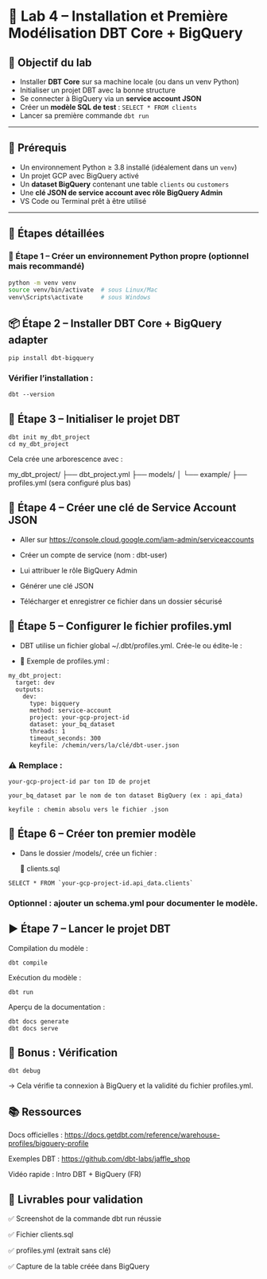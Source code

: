 # 🧪 Lab 4 – Installation et Première Modélisation DBT Core + BigQuery

## 🎯 Objectif du lab

- Installer **DBT Core** sur sa machine locale (ou dans un venv Python)
- Initialiser un projet DBT avec la bonne structure
- Se connecter à BigQuery via un **service account JSON**
- Créer un **modèle SQL de test** : `SELECT * FROM clients`
- Lancer sa première commande `dbt run`

---

## 🧰 Prérequis

- Un environnement Python ≥ 3.8 installé (idéalement dans un `venv`)
- Un projet GCP avec BigQuery activé
- Un **dataset BigQuery** contenant une table `clients` ou `customers`
- Une **clé JSON de service account avec rôle BigQuery Admin**
- VS Code ou Terminal prêt à être utilisé

---

## 🧭 Étapes détaillées

### 🧱 Étape 1 – Créer un environnement Python propre (optionnel mais recommandé)

```bash
python -m venv venv
source venv/bin/activate  # sous Linux/Mac
venv\Scripts\activate     # sous Windows
```

## 📦 Étape 2 – Installer DBT Core + BigQuery adapter
```
pip install dbt-bigquery
```

### Vérifier l’installation :
```
dbt --version
```

## 📁 Étape 3 – Initialiser le projet DBT
```
dbt init my_dbt_project
cd my_dbt_project
```


Cela crée une arborescence avec :

my_dbt_project/
├── dbt_project.yml
├── models/
│   └── example/
├── profiles.yml  (sera configuré plus bas)

## 🔐 Étape 4 – Créer une clé de Service Account JSON

 - Aller sur https://console.cloud.google.com/iam-admin/serviceaccounts

 - Créer un compte de service (nom : dbt-user)

 - Lui attribuer le rôle BigQuery Admin

 - Générer une clé JSON

 - Télécharger et enregistrer ce fichier dans un dossier sécurisé

## 🧩 Étape 5 – Configurer le fichier profiles.yml

 - DBT utilise un fichier global ~/.dbt/profiles.yml. Crée-le ou édite-le :
 
 - 📄 Exemple de profiles.yml :
```
my_dbt_project:
  target: dev
  outputs:
    dev:
      type: bigquery
      method: service-account
      project: your-gcp-project-id
      dataset: your_bq_dataset
      threads: 1
      timeout_seconds: 300
      keyfile: /chemin/vers/la/clé/dbt-user.json

```
### ⚠️ Remplace :
```
your-gcp-project-id par ton ID de projet

your_bq_dataset par le nom de ton dataset BigQuery (ex : api_data)

keyfile : chemin absolu vers le fichier .json
```

## 🧪 Étape 6 – Créer ton premier modèle

 - Dans le dossier /models/, crée un fichier :

    📄 clients.sql
```
SELECT * FROM `your-gcp-project-id.api_data.clients`
```


### Optionnel : ajouter un schema.yml pour documenter le modèle.

## ▶️ Étape 7 – Lancer le projet DBT
Compilation du modèle :
```
dbt compile
```
Exécution du modèle :
```
dbt run
```

Aperçu de la documentation :
```
dbt docs generate
dbt docs serve
```
## 📎 Bonus : Vérification
```
dbt debug
```

→ Cela vérifie ta connexion à BigQuery et la validité du fichier profiles.yml.

## 📚 Ressources

Docs officielles : https://docs.getdbt.com/reference/warehouse-profiles/bigquery-profile

Exemples DBT : https://github.com/dbt-labs/jaffle_shop

Vidéo rapide : Intro DBT + BigQuery (FR)

## 🏁 Livrables pour validation

✅ Screenshot de la commande dbt run réussie

✅ Fichier clients.sql

✅ profiles.yml (extrait sans clé)

✅ Capture de la table créée dans BigQuery